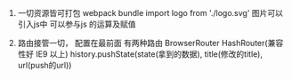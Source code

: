 1. 一切资源皆可打包 webpack bundle
import logo from './logo.svg' 图片可以引入js中 可以参与js 的运算及赋值 

2. 路由接管一切， 配置在最前面
  有两种路由 BrowserRouter  HashRouter(兼容性好 IE9 以上)
  history.pushState(state(拿到的数据), title(修改的title), url(push的url))